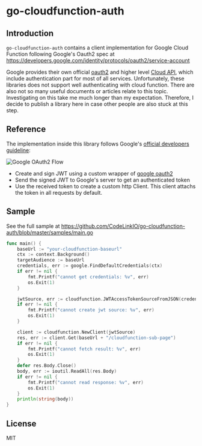 # go-cloudfunction-auth

## Introduction

`go-cloudfunction-auth` contains a client implementation for Google Cloud Function following Google's Oauth2 spec at https://developers.google.com/identity/protocols/oauth2/service-account

Google provides their own official [oauth2](https://godoc.org/golang.org/x/oauth2) and higher level [Cloud API](https://github.com/googleapis/google-cloud-go), which include authentication part for most of all services. Unfortunately, these libraries does not support well authenticating with cloud function. There are also not so many useful documents or articles relate to this topic. Investigating on this take me much longer than my expectation. Therefore, I decide to publish a library here in case other people are also stuck at this step.

## Reference

The implementation inside this library follows Google's [official developers guideline](https://developers.google.com/identity/protocols/oauth2/service-account):

![Google OAuth2 Flow](https://developers.google.com/accounts/images/serviceaccount.png)

- Create and sign JWT using a custom wrapper of [google oauth2](https://github.com/golang/oauth2/tree/master/google)
- Send the signed JWT to Google's server to get an authenticated token
- Use the received token to create a custom http Client. This client attachs the token in all requests by default.

## Sample

See the full sample at https://github.com/CodeLinkIO/go-cloudfunction-auth/blob/master/samples/main.go

```go
func main() {
	baseUrl := "your-cloudfunction-baseurl"
	ctx := context.Background()
	targetAudience := baseUrl
	credentials, err := google.FindDefaultCredentials(ctx)
	if err != nil {
		fmt.Printf("cannot get credentials: %v", err)
		os.Exit(1)
	}

	jwtSource, err := cloudfunction.JWTAccessTokenSourceFromJSON(credentials.JSON, targetAudience)
	if err != nil {
		fmt.Printf("cannot create jwt source: %v", err)
		os.Exit(1)
	}

	client := cloudfunction.NewClient(jwtSource)
	res, err := client.Get(baseUrl + "/cloudfunction-sub-page")
	if err != nil {
		fmt.Printf("cannot fetch result: %v", err)
		os.Exit(1)
	}
	defer res.Body.Close()
	body, err := ioutil.ReadAll(res.Body)
	if err != nil {
		fmt.Printf("cannot read response: %v", err)
		os.Exit(1)
	}
	println(string(body))
}
```

## License

MIT